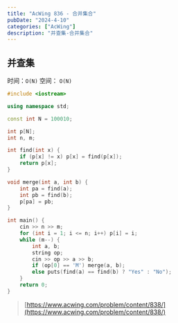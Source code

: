 ```yaml
---
title: "AcWing 836 - 合并集合"
pubDate: "2024-4-10"
categories: ["AcWing"]
description: "并查集-合并集合"
---
```


## 并查集

时间：`O(N)` 空间： `O(N)`

```c++
#include <iostream>

using namespace std;

const int N = 100010;

int p[N];
int n, m;

int find(int x) {
    if (p[x] != x) p[x] = find(p[x]);
    return p[x];
}

void merge(int a, int b) {
    int pa = find(a);
    int pb = find(b);
    p[pa] = pb;
}

int main() {
    cin >> n >> m;
    for (int i = 1; i <= n; i++) p[i] = i;
    while (m--) {
        int a, b;
        string op;
        cin >> op >> a >> b;
        if (op[0] == 'M') merge(a, b);
        else puts(find(a) == find(b) ? "Yes" : "No");
    }
    return 0;
}
```

> [https://www.acwing.com/problem/content/838/](https://www.acwing.com/problem/content/838/)
